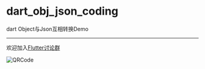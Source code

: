 # dart_obj_json_coding
dart Object与Json互相转换Demo

---

欢迎加入[Flutter讨论群](https://jq.qq.com/?_wv=1027&k=5easOy7)

![QRCode](http://cmasset.mangosteen.tech/qrcode_flutter_group.jpg?imageView2/1/w/260/h/370)
